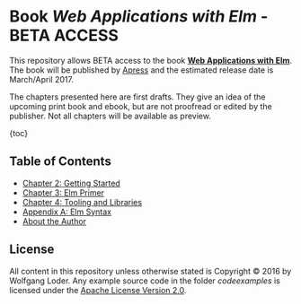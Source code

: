 # Book *Web Applications with Elm* - BETA ACCESS

This repository allows BETA access to the book [**Web Applications with Elm**](http://www.apress.com/us/book/978-1-4842-2609-4). The book will be published by [Apress](https://apress.com) and the estimated release date is March/April 2017.

The chapters presented here are first drafts. They give an idea of the upcoming print book and ebook, but are not proofread or edited by the publisher. Not all chapters will be available as preview.

{toc}
## Table of Contents

* [Chapter 2: Getting Started](https://github.com/kujua/webapplications-with-elm-beta-access/blob/master/chapter2.md)
* [Chapter 3: Elm Primer](https://github.com/kujua/webapplications-with-elm-beta-access/blob/master/chapter3.md)
* [Chapter 4: Tooling and Libraries](https://github.com/kujua/webapplications-with-elm-beta-access/blob/master/chapter4.md)
* [Appendix A: Elm Syntax](https://github.com/kujua/webapplications-with-elm-beta-access/blob/master/appendixa.md)
* [About the Author](https://github.com/kujua/webapplications-with-elm-beta-access/blob/master/abouttheauthor.md)

## License

All content in this repository unless otherwise stated is Copyright © 2016 by Wolfgang Loder. Any example source code in the folder *codeexamples* is licensed under the [Apache License
Version 2.0](https://github.com/kujua/webapplications-with-elm-beta-access/blob/master/LICENSE).
